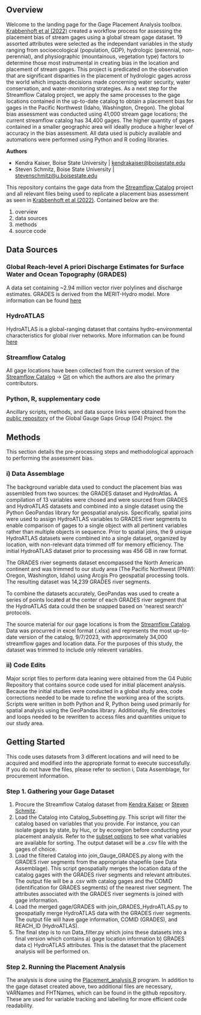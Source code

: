 ## Overview

Welcome to the landing page for the Gage Placement Analysis toolbox. [Krabbenhoft et al (2022)](https://www.nature.com/articles/s41893-022-00873-0) created a workflow process for assessing the placement bias of stream gages using a global stream gage dataset. 19 assorted attributes were selected as the independant variables in the study ranging from socioecological (population, GDP), hydrologic (perennial, non-perennial), and physiographic (mountainous, vegetation type) factors to determine those most instrumental in creating bias in the location and placement of stream gages. This project is predicated on the observation that are significant disparities in the placement of hydrologic gages across the world which impacts decisions made concerning water security, water conservation, and water-monitoring strategies. As a next step for the Streamflow Catalog project, we apply the same processes to the gage locations contained in the up-to-date catalog to obtain a placement bias for gages in the Pacific Northwest (Idaho, Washington, Oregon). The global bias assessment was conducted using 41,000 stream gage locations; the current streamflow catalog has 34,400 gages. The higher quantity of gages contained in a smaller geographic area will ideally produce a higher level of accuracy in the bias assessment. All data used is pubicly available and automations were performed using Python and R coding libraries. 

**Authors**
- Kendra Kaiser, Boise State University   | kendrakaiser@boisestate.edu
- Steven Schmitz, Boise State University  | stevenschmitz@u.boisestate.edu
  
This repository contains the gage data from the [Streamflow Catalog](https://github.com/AppliedHydro/StreamflowCatalog) project and all relevant files being used to replicate a placement bias assessment as seen in [Krabbenhoft et al (2022)](https://www.nature.com/articles/s41893-022-00873-0). Contained below are the:

1. overview
1. data sources
1. methods
1. source code

## Data Sources

### Global Reach-level A priori Discharge Estimates for Surface Water and Ocean Topography (GRADES)
A data set containing ~2.94 million vector river polylines and discharge estimates. GRADES is derived from the MERIT-Hydro model. More information can be found [here](https://www.reachhydro.org/home/records/grades)

### HydroATLAS
HydroATLAS is a global-ranging dataset that contains hydro-environmental characteristics for global river networks. More information can be found [here](https://www.hydrosheds.org/hydroatlas)

### Streamflow Catalog
All gage locations have been collected from the current version of the [Streamflow Catalog](https://scholarworks.boisestate.edu/redi_data/2/) -> [Git](https://github.com/AppliedHydro/StreamflowCatalog) on which the authors are also the primary contributors. 

### Python, R, supplementary code
Ancillary scripts, methods, and data source links were obtained from the [public repository](https://github.com/dry-rivers-rcn/G4) of the Global Gauge Gaps Group (G4) Project.
the 
## Methods

This section details the pre-processing steps and methodological approach to performing the assessment bias. 

### i) Data Assemblage
The background variable data used to conduct the placement bias was assembled from two sources: the GRADES dataset and HydroAtlas. A compilation of 13 variables were chosed and were sourced from GRADES and HydroATLAS datasets and combined into a single dataset using the Python GeoPandas library for geospatial analysis. Specifically, spatial joins were used to assign HydroATLAS variables to GRADES river segments to enable comparison of gages to a single object with all pertinent variables rather than multiple objects in sequence. Prior to spatial joins, the 9 unique HydroATLAS datasets were combined into a single dataset, organized by location, with non-relevant data trimmed off for memory efficiency. The initial HydroATLAS dataset prior to processing was 456 GB in raw format. 

The GRADES river segments dataset encompassed the North American continent and was trimmed to our study area (The Pacific Northwest (PNW): Oregon, Washington, Idaho) using Arcgis Pro geospatial processing tools. The resulting dataset was 14,239 GRADES river segments.

To combine the datasets accurately, GeoPandas was used to create a series of points located at the center of each GRADES river segment that the HydroATLAS data could then be snapped based on 'nearest search' protocols.

The source material for our gage locations is from the [Streamflow Catalog](https://github.com/AppliedHydro/StreamflowCatalog). Data was procurred in excel format (.xlsx) and represents the most up-to-date version of the catalog, 9/7/2023, with approximately 34,000 streamflow gages and location data. For the purposes of this study, the dataset was trimmed to include only relevent variables.

### ii) Code Edits
Major script files to perform data leaning were obtained from the G4 Public Repository that contains source code used for initial placement analysis. Because the initial studies were conducted in a global study area, code corrections needed to be made to refine the working area of the scripts. Scripts were written in both Python and R, Python being used primarily for spatial analysis using the GeoPandas library. Additionally, file directories and loops needed to be rewritten to access files and quantities unique to our study area.

## Getting Started
This code uses datasets from 3 different locations and will need to be acquired and modified into the appropriate format to execute successfully. If you do not have the files, please refer to section i, Data Assemblage, for procurement information.

### Step 1. Gathering your Gage Dataset
1. Procure the Streamflow Catalog dataset from [Kendra Kaiser](kendrakaiser@boisestate.edu) or [Steven Schmitz](stevenschmitz@u.boisestate.edu).
2. Load the Catalog into Catalog_Subsetting.py. This script will filter the catalog based on variables that you provide. For instance, you can isolate gages by state, by Huc, or by ecoregion before conducting your placement analysis. Refer to the [subset options](https://github.com/AppliedHydro/Gauge-Placement-Analysis/blob/master/subset_options.xlsx) to see what variables are available for sorting. The output dataset will be a .csv file with the gages of choice.
3. Load the filtered Catalog into join_Gauge_GRADES.py along with the GRADES river segments from the appropriate shapefile (see Data Assemblage). This script geospatially merges the location data of the catalog gages with the GRADES river segments and relevant attributes. The output file will be a .csv with catalog gages and the COMID (identification for GRADES segments) of the nearest river segment. The attributes associated with the GRADES river segments is joined with gage information.
4. Load the merged gage/GRADES with join_GRADES_HydroATLAS.py to geospatially merge HydroATLAS data with the GRADES river segments. The output file will have gage information, COMID (GRADES), and REACH_ID (HydroATLAS).
5. The final step is to run Data_filter.py which joins these datasets into a final version which contains a) gage location information b) GRADES data c) HydroATLAS attributes. This is the dataset that the placement analysis will be performed on.

### Step 2. Running the Placement Analysis
The analysis is done using the [Placement_analysis.R](https://github.com/AppliedHydro/Gauge-Placement-Analysis/blob/master/Placement_analysis.R) program. In addition to the gage dataset created above, two additional files are necessary, VARNames and FHTNames, which can be found in the github repository. These are used for variable tracking and labelling for more efficient code readability. 
